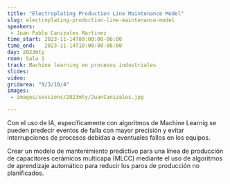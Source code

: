```yaml
---
title: "Electroplating Production Line Maintenance Model"
slug: electroplating-production-line-maintenance-model
speakers:
 - Juan Pablo Canizales Martinez
time_start: 2023-11-14T09:00:00-06:00
time_end:   2023-11-14T10:00:00-06:00
day: 2023mty
room: Sala 1 
track: Machine learning en procesos industriales
slides: 
video: 
gridarea: "9/3/10/4"
images:
 - images/sessions/2023mty/JuanCanizales.jpg

---
```


Con el uso de IA, específicamente con algoritmos de Machine Learnig se pueden predecir eventos de falla con mayor precisión y evitar interrupciones de procesos debidas a eventuales fallos en los equipos.

Crear un modelo de mantenimiento predictivo para una línea de producción de capacitores cerámicos multicapa (MLCC) mediante el uso de algoritmos de aprendizaje automático para reducir los paros de producción no planificados.

